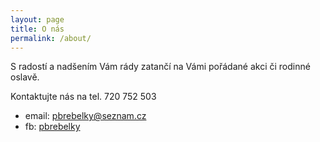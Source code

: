 ```yaml
---
layout: page
title: O nás
permalink: /about/
---
```


S radostí a nadšením Vám rády zatančí na Vámi pořádané akci či rodinné oslavě.

Kontaktujte nás na tel. 720 752 503

* email: pbrebelky@seznam.cz
* fb: [pbrebelky](https://www.facebook.com/groups/pbrebelky)